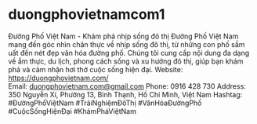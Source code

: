 # duongphovietnamcom1
Đường Phố Việt Nam - Khám phá nhịp sống đô thị
Đường Phố Việt Nam mang đến góc nhìn chân thực về nhịp sống đô thị, từ những con phố sầm uất đến nét đẹp văn hóa đường phố. Chúng tôi cung cấp nội dung đa dạng về ẩm thực, du lịch, phong cách sống và xu hướng đô thị, giúp bạn khám phá và cảm nhận hơi thở cuộc sống hiện đại.
Website:	https://duongphovietnam.com/  
Email:	duongphovietnam.com@gmail.com 
Phone:	0916 428 730 
Address:	350 Nguyễn Xí, Phường 13, Bình Thạnh, Hồ Chí Minh, Việt Nam 
Hashtag:	#ĐườngPhốViệtNam #TrảiNghiệmĐôThị #VănHóaĐườngPhố #CuộcSốngHiệnĐại #KhámPháViệtNam
